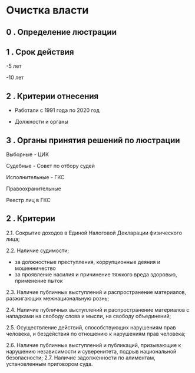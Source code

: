 # Очистка власти

## 0 . Определение люстрации

## 1 . Срок действия 

-5 лет

-10 лет

## 2 . Критерии отнесения

- Работали с 1991 года по 2020 год

- Должности и органы

## 3 . Органы принятия решений по люстрации

Выборные - ЦИК

Судебные - Совет по отбору судей

Исполнительные - ГКС

Правоохранительные

Реестр лиц в ГКС

## 2 . Критерии

2.1. Сокрытие доходов в Единой Налоговой Декларации физического лица;

2.2. Наличие судимости;
-  за должностные преступления, коррупционные деяния и мошенничество
- за проявление насилия и причинение тяжкого вреда здоровью, применение пыток

2.3. Наличие публичных выступлений и распространение материалов, разжигающих межнациональную рознь;

2.4. Наличие публичных выступлений и распространение материалов с нападками на свободу слова и  мысли, на свободу объединений;

2.5. Осуществление действий, способствующих нарушениям прав человека, и бездействия по отношению к нарушениям прав человека;

2.6. Наличие публичных выступлений и публикаций, призывающие к нарушению независимости и суверенитета, подрыв национальной безопасности;
2.7. Наличие задолженности по алиментам, установленным приговором суда.



